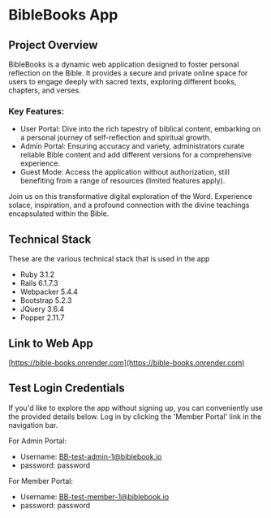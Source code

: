 # BibleBooks App

## Project Overview

BibleBooks is a dynamic web application designed to foster personal reflection on the Bible. It provides a secure and private online space for users to engage deeply with sacred texts, exploring different books, chapters, and verses.

### Key Features:

- User Portal: Dive into the rich tapestry of biblical content, embarking on a personal journey of self-reflection and spiritual growth.
- Admin Portal: Ensuring accuracy and variety, administrators curate reliable Bible content and add different versions for a comprehensive experience.
- Guest Mode: Access the application without authorization, still benefiting from a range of resources (limited features apply).

Join us on this transformative digital exploration of the Word. Experience solace, inspiration, and a profound connection with the divine teachings encapsulated within the Bible.

## Technical Stack

These are the various technical stack that is used in the app
- Ruby 3.1.2
- Rails 6.1.7.3
- Webpacker 5.4.4
- Bootstrap 5.2.3
- JQuery 3.6.4
- Popper 2.11.7

## Link to Web App

[https://bible-books.onrender.com](https://bible-books.onrender.com)

## Test Login Credentials
If you'd like to explore the app without signing up, you can conveniently use the provided details below. Log in by clicking the 'Member Portal' link in the navigation bar.

For Admin Portal:
- Username: BB-test-admin-1@biblebook.io
- password: password

For Member Portal:
- Username: BB-test-member-1@biblebook.io
- password: password
